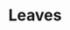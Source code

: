 ---
title: Leaves
date: 
draft: false

# descripcion
description : Pulsera de plata 925 y nácar

materials: Plata 925

color: Plateado y nácar multicolor

dimensions: 18cm largo

code: 03-24-0616

type: "Pulseras"

categories: []

price: $13.520,00

price_eftvo: $11.490,00

# Images
# first image will be shown in the product page
images:
  # - image: "images/path_to_image"
  # La ubicacion de las imagenes es imagenes/Pulseras/Pulseras.Nácar/03-24-0616-leaves
  - image: "./images/pulseras/nácar/03-24-0616.JPG"
---